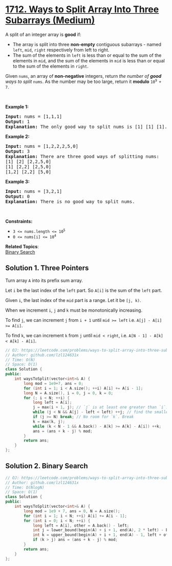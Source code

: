 # [1712. Ways to Split Array Into Three Subarrays (Medium)](https://leetcode.com/problems/ways-to-split-array-into-three-subarrays/)

<p>A split of an integer array is <strong>good</strong> if:</p>

<ul>
	<li>The array is split into three <strong>non-empty</strong> contiguous subarrays - named <code>left</code>, <code>mid</code>, <code>right</code> respectively from left to right.</li>
	<li>The sum of the elements in <code>left</code> is less than or equal to the sum of the elements in <code>mid</code>, and the sum of the elements in <code>mid</code> is less than or equal to the sum of the elements in <code>right</code>.</li>
</ul>

<p>Given <code>nums</code>, an array of <strong>non-negative</strong> integers, return <em>the number of <strong>good</strong> ways to split</em> <code>nums</code>. As the number may be too large, return it <strong>modulo</strong> <code>10<sup>9 </sup>+ 7</code>.</p>

<p>&nbsp;</p>
<p><strong>Example 1:</strong></p>

<pre><strong>Input:</strong> nums = [1,1,1]
<strong>Output:</strong> 1
<strong>Explanation:</strong> The only good way to split nums is [1] [1] [1].</pre>

<p><strong>Example 2:</strong></p>

<pre><strong>Input:</strong> nums = [1,2,2,2,5,0]
<strong>Output:</strong> 3
<strong>Explanation:</strong> There are three good ways of splitting nums:
[1] [2] [2,2,5,0]
[1] [2,2] [2,5,0]
[1,2] [2,2] [5,0]
</pre>

<p><strong>Example 3:</strong></p>

<pre><strong>Input:</strong> nums = [3,2,1]
<strong>Output:</strong> 0
<strong>Explanation:</strong> There is no good way to split nums.</pre>

<p>&nbsp;</p>
<p><strong>Constraints:</strong></p>

<ul>
	<li><code>3 &lt;= nums.length &lt;= 10<sup>5</sup></code></li>
	<li><code>0 &lt;= nums[i] &lt;= 10<sup>4</sup></code></li>
</ul>


**Related Topics**:  
[Binary Search](https://leetcode.com/tag/binary-search/)

## Solution 1. Three Pointers

Turn array `A` into its prefix sum array. 

Let `i` be the last index of the `left` part. So `A[i]` is the sum of the `left` part.

Given `i`, the last index of the `mid` part is a range. Let it be `[j, k)`.

When we increment `i`, `j` and `k` must be monotonically increasing.

To find `j`, we can increment `j` from `i + 1` until `mid >= left` i.e. `A[j] - A[i] >= A[i]`.

To find `k`, we can increment `k` from `j` until `mid < right`, i.e. `A[N - 1] - A[k] < A[k] - A[i]`.

```cpp
// OJ: https://leetcode.com/problems/ways-to-split-array-into-three-subarrays/
// Author: github.com/lzl124631x
// Time: O(N)
// Space: O(1)
class Solution {
public:
    int waysToSplit(vector<int>& A) {
        long mod = 1e9+7, ans = 0;
        for (int i = 1; i < A.size(); ++i) A[i] += A[i - 1];
        long N = A.size(), i = 0, j = 0, k = 0;
        for (; i < N; ++i) {
            long left = A[i];
            j = max(i + 1, j); // `j` is at least one greater than `i`.
            while (j < N && A[j] - left < left) ++j; // find the smallest `j` that satisfies `mid >= left`
            if (j >= N) break; // No room for `k`. Break
            k = max(k, j);
            while (k < N - 1 && A.back() - A[k] >= A[k] - A[i]) ++k;
            ans = (ans + k - j) % mod;
        }
        return ans;
    }
};
```

## Solution 2. Binary Search

```cpp
// OJ: https://leetcode.com/problems/ways-to-split-array-into-three-subarrays/
// Author: github.com/lzl124631x
// Time: O(NlogN)
// Space: O(1)
class Solution {
public:
    int waysToSplit(vector<int>& A) {
        long mod = 1e9 + 7, ans = 0, N = A.size();
        for (int i = 1; i < N; ++i) A[i] += A[i - 1];
        for (int i = 0; i < N; ++i) {
            long left = A[i], other = A.back() - left;
            int j = lower_bound(begin(A) + i + 1, end(A), 2 * left) - begin(A);
            int k = upper_bound(begin(A) + i + 1, end(A) - 1, left + other / 2) - begin(A);
            if (k > j) ans = (ans + k - j) % mod;
        }
        return ans;
    }
};
```